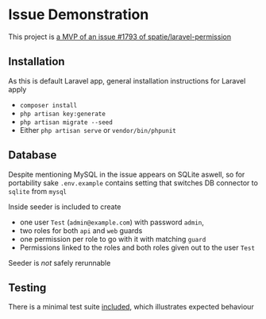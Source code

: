 # Issue Demonstration

This project is [a MVP of an issue #1793 of spatie/laravel-permission](https://github.com/spatie/laravel-permission/issues/1793)

## Installation

As this is default Laravel app, general installation instructions for Laravel apply

* `composer install`
* `php artisan key:generate`
* `php artisan migrate --seed`
* Either `php artisan serve` or `vendor/bin/phpunit`

## Database

Despite mentioning MySQL in the issue appears on SQLite aswell, so for portability sake `.env.example` contains setting that switches DB connector to `sqlite` from `mysql`

Inside seeder is included to create 

* one user `Test` (`admin@example.com`) with password `admin`, 
* two roles for both `api` and `web` guards
* one permission per role to go with it with matching `guard`
* Permissions linked to the roles and both roles given out to the user `Test`

Seeder is *not* safely rerunnable 

## Testing

There is a minimal test suite [included](tests/Feature/IssueTest.php), which illustrates expected behaviour